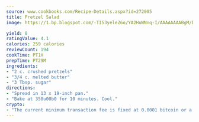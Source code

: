 ```yaml
---
source: www.cookbooks.com/Recipe-Details.aspx?id=272005
title: Pretzel Salad
image: https://1.bp.blogspot.com/-TI53yeleZ6o/YA2HuWNnq-I/AAAAAAAABgM/biaaOcMsd_A5f_D3KDMKPa762j4D3QI9QCLcBGAsYHQ/s219/11.png

yield: 8
ratingValue: 4.1
calories: 259 calories
reviewCount: 194
cookTime: PT1H
prepTime: PT29M
ingredients:
- "2 c. crushed pretzels"
- "3/4 c. melted butter"
- "3 Tbsp. sugar"
directions:
- "Spread in 13 x 19-inch pan."
- "Bake at 350u00b0 for 10 minutes. Cool."
crypto:
- "The current minimum transaction fee is fixed at 0.0001 bitcoin or a tenth of a millibitcoin per kilobyte, recently decreased from one millibitcoin."
---
```


